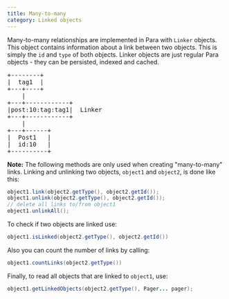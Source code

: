 ```yaml
---
title: Many-to-many
category: Linked objects
---
```


Many-to-many relationships are implemented in Para with `Linker` objects. This object contains information
about a link between two objects. This is simply the `id` and `type` of both objects. Linker objects are just regular
Para objects - they can be persisted, indexed and cached.

<pre>
+--------+
|  tag1  |
+---+----+
    |
+---+------------+
|post:10:tag:tag1|  Linker
+---+------------+
    |
+---+------+
|  Post1   |
|  id:10   |
+----------+
</pre>

**Note:** The following methods are only used when creating "many-to-many" links.
Linking and unlinking two objects, `object1` and `object2`, is done like this:

```java
object1.link(object2.getType(), object2.getId());
object1.unlink(object2.getType(), object2.getId());
// delete all links to/from object1
object1.unlinkAll();
```

To check if two objects are linked use:
```java
object1.isLinked(object2.getType(), object2.getId())
```
Also you can count the number of links by calling:
```java
object1.countLinks(object2.getType())
```

Finally, to read all objects that are linked to `object1`, use:

```java
object1.getLinkedObjects(object2.getType(), Pager... pager);
```